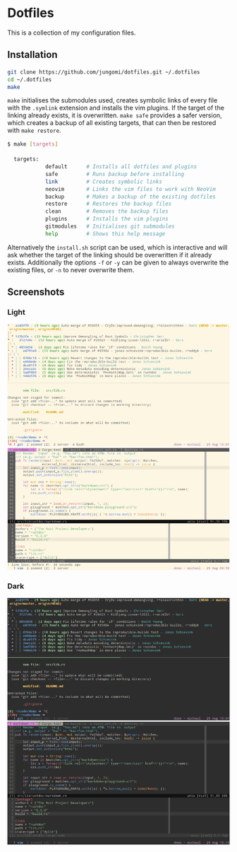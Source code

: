 # Dotfiles

This is a collection of my configuration files.

## Installation

```bash
git clone https://github.com/jungomi/dotfiles.git ~/.dotfiles
cd ~/.dotfiles
make
```

`make` initialises the submodules used, creates symbolic links of every
file with the `.symlink` extension and installs the vim plugins. If the target
of the linking already exists, it is overwritten. `make safe` provides a safer
version, which creates a backup of all existing targets, that can then be
restored with `make restore`.

```sh
$ make [targets]

  targets:
            default      # Installs all dotfiles and plugins
            safe         # Runs backup before installing
            link         # Creates symbolic links
            neovim       # Links the vim files to work with NeoVim
            backup       # Makes a backup of the existing dotfiles
            restore      # Restores the backup files
            clean        # Removes the backup files
            plugins      # Installs the vim plugins
            gitmodules   # Initialises git submodules
            help         # Shows this help message
```

Alternatively the `install.sh` script can be used, which is interactive and will
ask whether the target of the linking should be overwritten if it already
exists. Additionally the options `-f` or `-y` can be given to always overwrite
the existing files, or `-n` to never overwrite them.

## Screenshots

### Light

![Shell light][shell-light]
![Vim light][vim-light]

### Dark

![Shell dark][shell-dark]
![Vim dark][vim-dark]

[shell-dark]: screenshots/shell-dark.png
[shell-light]: screenshots/shell-light.png
[vim-light]: screenshots/vim-light.png
[vim-dark]: screenshots/vim-dark.png
